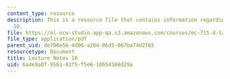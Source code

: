 ```yaml
---
content_type: resource
description: This is a resource file that contains information regarding lecture note
  10.
file: https://ol-ocw-studio-app-qa.s3.amazonaws.com/courses/ec-715-d-lab-disseminating-innovations-for-the-common-good-spring-2007/6a4e9a0f95b183f5f5e610b54168d29a_MITEC_715S07_notes10.pdf
file_type: application/pdf
parent_uid: de700e56-4d06-a284-06d5-067ba74d2f65
resourcetype: Document
title: Lecture Notes 10
uid: 6a4e9a0f-95b1-83f5-f5e6-10b54168d29a
---
```


